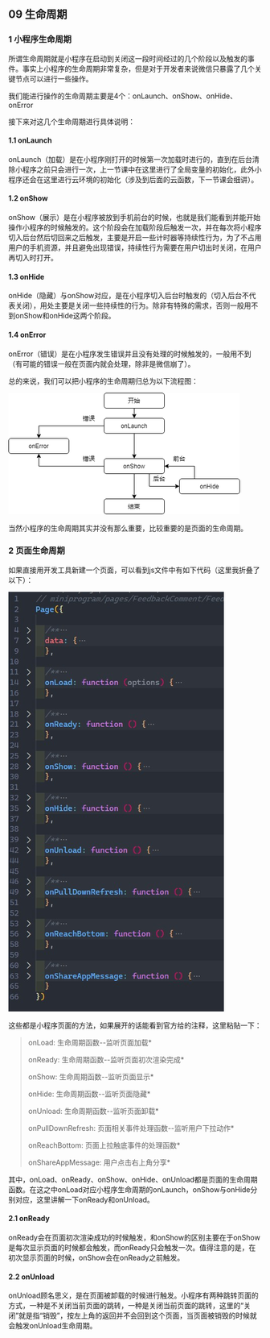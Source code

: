 ## 09	生命周期

### 1	小程序生命周期

所谓生命周期就是小程序在启动到关闭这一段时间经过的几个阶段以及触发的事件。事实上小程序的生命周期非常复杂，但是对于开发者来说微信只暴露了几个关键节点可以进行一些操作。

我们能进行操作的生命周期主要是4个：onLaunch、onShow、onHide、onError

接下来对这几个生命周期进行具体说明：

#### 1.1	onLaunch

onLaunch（加载）是在小程序刚打开的时候第一次加载时进行的，直到在后台清除小程序之前只会进行一次，上一节课中在这里进行了全局变量的初始化，此外小程序还会在这里进行云环境的初始化（涉及到后面的云函数，下一节课会细讲）。

#### 1.2	onShow

onShow（展示）是在小程序被放到手机前台的时候，也就是我们能看到并能开始操作小程序的时候触发的。这个阶段会在加载阶段后触发一次，并在每次将小程序切入后台然后切回来之后触发，主要是开启一些计时器等持续性行为，为了不占用用户的手机资源，并且避免出现错误，持续性行为需要在用户切出时关闭，在用户再切入时打开。

#### 1.3	onHide

onHide（隐藏）与onShow对应，是在小程序切入后台时触发的（切入后台不代表关闭），用处主要是关闭一些持续性的行为。除非有特殊的需求，否则一般用不到onShow和onHide这两个阶段。

#### 1.4	onError

onError（错误）是在小程序发生错误并且没有处理的时候触发的，一般用不到（有可能的错误一般在页面内就会处理，除非是微信崩了）。



总的来说，我们可以把小程序的生命周期归总为以下流程图：

![小程序生命周期](小程序生命周期.png)

当然小程序的生命周期其实并没有那么重要，比较重要的是页面的生命周期。

### 2	页面生命周期

如果直接用开发工具新建一个页面，可以看到js文件中有如下代码（这里我折叠了以下）：

![页面生命周期](页面生命周期.jpg)

这些都是小程序页面的方法，如果展开的话能看到官方给的注释，这里粘贴一下：

>  onLoad: 生命周期函数--监听页面加载*
>
>  onReady: 生命周期函数--监听页面初次渲染完成*
>
>  onShow: 生命周期函数--监听页面显示*
>
>  onHide: 生命周期函数--监听页面隐藏*
>
>  onUnload: 生命周期函数--监听页面卸载*
>
>  onPullDownRefresh: 页面相关事件处理函数--监听用户下拉动作*
>
>  onReachBottom: 页面上拉触底事件的处理函数*
>
>  onShareAppMessage: 用户点击右上角分享*

其中，onLoad、onReady、onShow、onHide、onUnload都是页面的生命周期函数。在这之中onLoad对应小程序生命周期的onLaunch，onShow与onHide分别对应，这里讲解一下onReady和onUnload。

#### 2.1	onReady

onReady会在页面初次渲染成功的时候触发，和onShow的区别主要在于onShow是每次显示页面的时候都会触发，而onReady只会触发一次。值得注意的是，在初次显示页面的时候，onShow会在onReady之前触发。

#### 2.2	onUnload

onUnload顾名思义，是在页面被卸载的时候进行触发。小程序有两种跳转页面的方式，一种是不关闭当前页面的跳转，一种是关闭当前页面的跳转，这里的“关闭”就是指“销毁”，按左上角的返回并不会回到这个页面，当页面被销毁的时候就会触发onUnload生命周期。